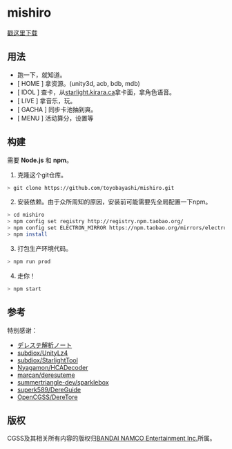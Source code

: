 # mishiro
[戳这里下载](https://github.com/toyobayashi/mishiro/releases)

## 用法

* 跑一下，就知道。
* [ HOME ] 拿资源。(unity3d, acb, bdb, mdb)
* [ IDOL ] 查卡，从[starlight.kirara.ca](https://starlight.kirara.ca/)拿卡面，拿角色语音。
* [ LIVE ] 拿音乐，玩。
* [ GACHA ] 同步卡池抽到爽。
* [ MENU ] 活动算分，设置等

## 构建
需要 __Node.js__ 和 __npm__。  
1. 克隆这个git仓库。  
``` bash 
> git clone https://github.com/toyobayashi/mishiro.git
```
2. 安装依赖。由于众所周知的原因，安装前可能需要先全局配置一下npm。  
``` bash 
> cd mishiro
> npm config set registry http://registry.npm.taobao.org/
> npm config set ELECTRON_MIRROR https://npm.taobao.org/mirrors/electron/
> npm install
```
3. 打包生产环境代码。  
``` bash 
> npm run prod
```
4. 走你！  
``` bash 
> npm start
```

## 参考
特别感谢：     
* [デレステ解析ノート](https://subdiox.github.io/deresute/)
* [subdiox/UnityLz4](https://github.com/subdiox/UnityLz4)
* [subdiox/StarlightTool](https://github.com/subdiox/StarlightTool)
* [Nyagamon/HCADecoder](https://github.com/Nyagamon/HCADecoder)
* [marcan/deresuteme](https://github.com/marcan/deresuteme)
* [summertriangle-dev/sparklebox](https://github.com/summertriangle-dev/sparklebox)
* [superk589/DereGuide](https://github.com/superk589/DereGuide)
* [OpenCGSS/DereTore](https://github.com/OpenCGSS/DereTore)

## 版权
CGSS及其相关所有内容的版权归[BANDAI NAMCO Entertainment Inc.](https://bandainamcoent.co.jp/)所属。  
